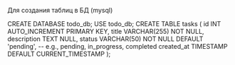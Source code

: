Для создания таблиц в БД (mysql)

CREATE DATABASE todo_db;
USE todo_db;
CREATE TABLE tasks (
    id INT AUTO_INCREMENT PRIMARY KEY,
    title VARCHAR(255) NOT NULL,
    description TEXT NULL,
    status VARCHAR(50) NOT NULL DEFAULT 'pending', -- e.g., pending, in_progress, completed
    created_at TIMESTAMP DEFAULT CURRENT_TIMESTAMP
);
